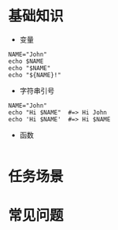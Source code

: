 # 基础知识
* 变量
```
NAME="John"
echo $NAME
echo "$NAME"
echo "${NAME}!"
```

* 字符串引号
```
NAME="John"
echo "Hi $NAME"  #=> Hi John
echo 'Hi $NAME'  #=> Hi $NAME
```

* 函数
```
```

# 任务场景

# 常见问题